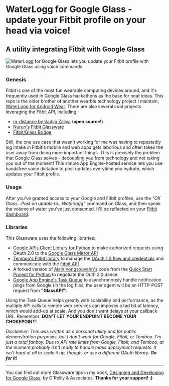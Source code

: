 # WaterLogg for Google Glass - update your Fitbit profile on your head via voice!
## A utility integrating Fitbit with Google Glass

![WaterLogg for Google Glass lets you update your Fitbit profile with Google Glass using voice commands](https://dl.dropboxusercontent.com/u/12019700/glass-dev/tester-images/waterlogg-in-action.jpg)

### Genesis
Fitbit is one of the most fun wearable computing devices around, and it's frequently used in Google Glass hackathons as the base for neat ideas. This repo is the older brother of another wearble technology project I maintain, [WaterLogg for Android Wear](https://github.com/jasonsalas/WaterLoggforWear). There are also several cool projects leveraging the Fitbit API, including:

- [m-distance by Vadim Zaliva](https://github.com/vzaliva/m-distance) (**open source!**)
- [Nurun's Fitbit Glassware](http://www.digitalforreallife.com/2013/09/fitbit-glassware/)
- [Fitbit/Glass Bridge](http://glassalmanac.com/new-app-connects-fitbit-google-glass/1812/)

Still, the one use case that wasn't working for me was having to repeatedly log intake in Fitbit's mobile and web apps gets laborious and often takes the user away from doing more important things. This is precisely the problem that Google Glass solves - decoupling you from technology and not taking you out of the moment! This simple App Engine-hosted service lets you use handsfree voice dictation to post updates everytime you hydrate, which updates your Fitbit profile.

### Usage
After you've granted access to your Google and Fitbit profiles, use the _"OK Glass...Post an update to...Waterlogg"_ command on Glass, and then speak the volume of water you've just consumed. It'll be reflected on your [Fitbit dashboard](https://www.fitbit.com/).
		
### Libraries
This Glassware uses the following libraries:

- [Google APIs Client Library for Python](https://developers.google.com/api-client-library/python/guide/aaa_oauth) to make authorized requests using OAuth 2.0 to the [Google Glass Mirror API](https://developers.google.com/glass/v1/reference/)
- [Temboo's Fitbit library](https://www.temboo.com/library/Library/Fitbit/) to manage the [OAuth 1.0 flow and credentials](https://wiki.fitbit.com/display/API/OAuth+Authentication+in+the+Fitbit+API) and communicate with the [Fitbit API](https://www.fitbit.com/dev/dev) 
- A forked version of [Alain Vongsouvahn's](https://plus.google.com/+AlainVongsouvanh) code from the [Quick Start Project for Python](https://github.com/googleglass/mirror-quickstart-python) to negotiate the Outh 2.0 dance
- [Google App Engine's Task Queue](https://cloud.google.com/appengine/docs/python/taskqueue/) to asynchronously handle notification pings from Google (in the log files, the user agent will be an HTTP-POST request from **"GlassAPI"**)

Using the Task Queue helps greatly with scalability and performance, as the multiple API calls to remote web services can imposes a tad bit of latency, which would add-up at scale. And you don't want delays at your callback URL.  Remember: **DON'T LET YOUR ENDPOINT BECOME YOUR CHOKEPOINT!**

_Disclaimer: This was written as a personal utility and for public demonstration purposes, but I don't work for Google, Fitbit, or Temboo. I'm just a total fanboy. Due to API rate limits from Google, Fitbit, and Temboo, at the moment probably isn't ready to handle mass deployment requests. It isn't hard at all to scale it up, though, or use a different OAuth library. **Go for it!**_

---

You can find out more Glassware tips in my book, [Designing and Developing for Google Glass](http://www.amazon.com/Designing-Developing-Google-Glass-Differently/dp/1491946458), by O'Reilly & Associates. **Thanks for your support! :)**

